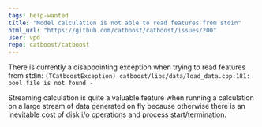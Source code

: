 ```yaml
---
tags: help-wanted
title: "Model calculation is not able to read features from stdin"
html_url: "https://github.com/catboost/catboost/issues/200"
user: vpd
repo: catboost/catboost
---
```


There is currently a disappointing exception when trying to read features from stdin:
`(TCatboostException) catboost/libs/data/load_data.cpp:181: pool file is not found -`

Streaming calculation is quite a valuable feature when running a calculation on a large stream of data generated on fly because otherwise there is an inevitable cost of disk i/o operations and process start/termination.

